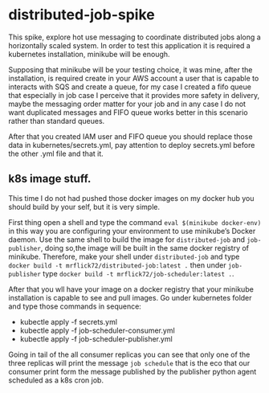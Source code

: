 # distributed-job-spike

This spike, explore hot use messaging to coordinate distributed jobs along a horizontally scaled system.
In order to test this application it is required a kubernetes installation, minikube will be enough.

Supposing that minikube will be your testing choice, it was mine, after the installation, 
is required create in your AWS account a user that is capable to interacts with SQS and create a queue, 
for my case I created a fifo queue that especially in job case I perceive that it provides more safety in delivery, 
maybe the messaging order matter for your job and in any case I do not want duplicated messages and FIFO queue works better 
in this scenario rather than standard queues.

After that you created IAM user and FIFO queue you should  replace those data in kubernetes/secrets.yml, pay attention to deploy 
secrets.yml before the other .yml file and that it. 
    
## k8s image stuff.

This time I do not had pushed those docker images on my docker hub you should build by your self, but it is very simple.

First thing open a shell and type the command  `eval $(minikube docker-env)` in this way you are configuring your environment to use minikube’s Docker daemon. 
Use the same shell to build the image for `distributed-job` and `job-publisher`, doing so,the image will be built in the same docker registry of minikube. 
Therefore, make your shell under `distributed-job` and type `docker build -t mrflick72/distributed-job:latest .` then under `job-publisher` type `docker build -t mrflick72/job-scheduler:latest .`.

After that you wll have your image on a docker registry that your minikube installation is capable to see and pull images. Go under kubernetes folder and type those commands in sequence:
- kubectle apply -f secrets.yml
- kubectle apply -f job-scheduler-consumer.yml
- kubectle apply -f job-scheduler-publisher.yml

Going in tail of the all consumer replicas you can see that only one of the three replicas will print the message `job schedule` that is the eco that our consumer print form the message published by the publisher python agent scheduled as a k8s cron job.